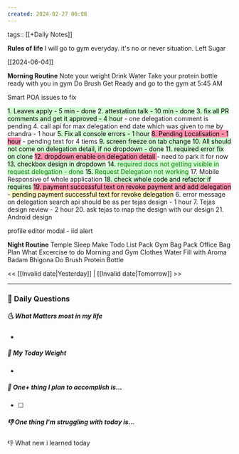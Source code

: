 ```yaml
---
created: 2024-02-27 00:08
---
```

tags:: [[+Daily Notes]]

**Rules of life**
I will go to gym everyday. it's no or never situation.
Left Sugar

[[2024-06-04]]

**Morning Routine**
Note your weight
Drink Water
Take your protein bottle ready with you in gym
Do Brush
Get Ready and go to the gym at 5:45 AM

Smart POA issues to fix

<mark style="background: #BBFABBA6;">1. Leaves apply - 5 min - done</mark>
<mark style="background: #BBFABBA6;">2. attestation talk - 10 min - done</mark>
<mark style="background: #BBFABBA6;">3.  fix all PR comments and get it approved - 4 hour</mark> - one delegation comment is pending
4. call api for max delegation end date which was given to me by chandra - 1 hour
<mark style="background: #BBFABBA6;">5.  Fix all console errors - 1 hour</mark>
<mark style="background: #FF5582A6;">8. Pending Localisation - 1 hour</mark> - pending text for 4 tiems
<mark style="background: #BBFABBA6;">9. screen freeze on tab change</mark>
<mark style="background: #BBFABBA6;">10. All should not come on delegation detail, if no dropdown - done</mark>
<mark style="background: #BBFABBA6;">11. required error fix on clone</mark>
<mark style="background: #FF5582A6;">12. dropdown enable on delegation detail </mark> - need to park it for now
<mark style="background: #BBFABBA6;">13. checkbox design in dropdown</mark>
<mark style="background: #BBFABBA6;">14. <font style="color:green">required docs not getting visible in request delegation - done</font></mark>
<mark style="background: #BBFABBA6;">15. <font style="color:green">Request Delegation not working</font></mark>
17. Mobile Responsive of whole application
<mark style="background: #BBFABBA6;">18. check whole code and refactor if requires </mark>
<mark style="background: #FF5582A6;">19. payment successful text on revoke payment and add delegation</mark> -<mark style="background: #FFF3A3A6;"> pending payment successful text for revoke delegation</mark>
6. error message on delegation search api should be as per tejas design - 1 hour
7. Tejas design review - 2 hour
20. ask tejas to map the design with our design
21. Android design

profile editor modal - iid alert


**Night Routine**
Temple Sleep
Make Todo List
Pack Gym Bag
Pack Office Bag
Plan What Excercise to do
Morning and Gym Clothes
Water Fill with Aroma
Badam Bhigona
Do Brush
Protein Bottle


<< [[Invalid date|Yesterday]] | [[Invalid date|Tomorrow]] >>

---
### 📅 Daily Questions
##### 🌜 What Matters most in my life
- 

##### 🙌 My Today Weight
- 

##### 🚀 One+ thing I plan to accomplish is...
- [ ] 

##### 👎 One thing I'm struggling with today is...


👎 What new i learned today
